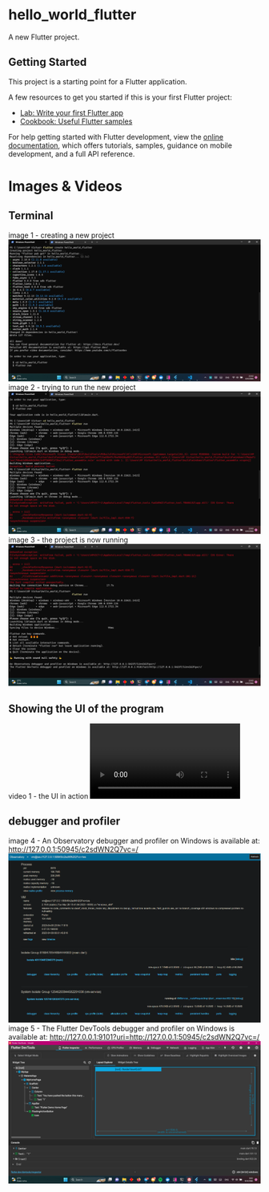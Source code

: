 # hello_world_flutter

A new Flutter project.

## Getting Started

This project is a starting point for a Flutter application.

A few resources to get you started if this is your first Flutter project:

- [Lab: Write your first Flutter app](https://docs.flutter.dev/get-started/codelab)
- [Cookbook: Useful Flutter samples](https://docs.flutter.dev/cookbook)

For help getting started with Flutter development, view the
[online documentation](https://docs.flutter.dev/), which offers tutorials,
samples, guidance on mobile development, and a full API reference.

# Images & Videos
## Terminal
image 1 - creating a new project
![Image 1](img/5.png "creating a new project")
image 2 - trying to run the new project
![Image 2](img/6.png "trying to run the new project")
image 3 - the project is now running
![Image 3](img/7.png "the project is now running")
## Showing the UI of the program
video 1 - the UI in action
![Video 1](img/3.mp4 "the UI in action")
## debugger and profiler
image 4 - An Observatory debugger and profiler on Windows is available at: http://127.0.0.1:50945/c2sdWN2Q7vc=/
![Image 4](img/50945.png "An Observatory debugger and profiler on Windows is available at: http://127.0.0.1:50945/c2sdWN2Q7vc=/")
image 5 - The Flutter DevTools debugger and profiler on Windows is available at: http://127.0.0.1:9101?uri=http://127.0.0.1:50945/c2sdWN2Q7vc=/
![Image 5](img/9101.png "The Flutter DevTools debugger and profiler on Windows is available at: http://127.0.0.1:9101?uri=http://127.0.0.1:50945/c2sdWN2Q7vc=/")